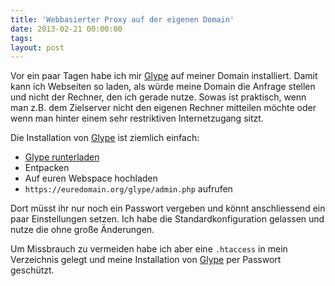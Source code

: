 ```yaml
---
title: 'Webbasierter Proxy auf der eigenen Domain'
date: 2013-02-21 00:00:00 
tags: 
layout: post
---
```

Vor ein paar Tagen habe ich mir [Glype][0] auf meiner Domain
installiert. Damit kann ich Webseiten so laden, als würde meine Domain
die Anfrage stellen und nicht der Rechner, den ich gerade nutze. Sowas
ist praktisch, wenn man z.B. dem Zielserver nicht den eigenen Rechner
mitteilen möchte oder wenn man hinter einem sehr restriktiven
Internetzugang sitzt.

Die Installation von [Glype][0] ist ziemlich einfach:

* [Glype runterladen][1]
* Entpacken
* Auf euren Webspace hochladen
* `https://euredomain.org/glype/admin.php` aufrufen

Dort müsst ihr nur noch ein Passwort vergeben und könnt anschliessend
ein paar Einstellungen setzen. Ich habe die Standardkonfiguration
gelassen und nutze die ohne große Änderungen.

Um Missbrauch zu vermeiden habe ich aber eine `.htaccess` in mein
Verzeichnis gelegt und meine Installation von [Glype][0] per Passwort
geschützt.

[0]: http://www.glype.com
[1]: http://www.glype.com/download.php
